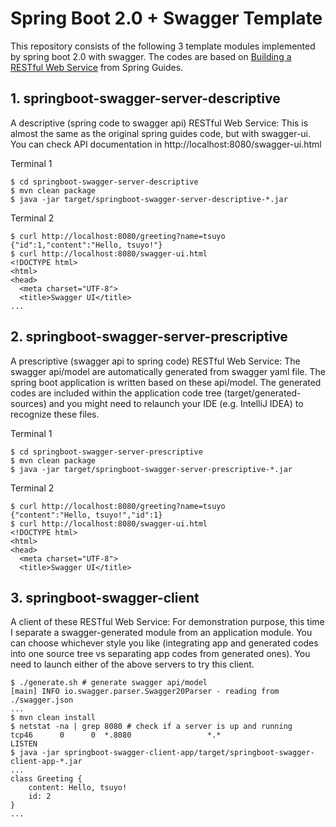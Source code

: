 # Spring Boot 2.0 + Swagger Template

This repository consists of the following 3 template modules implemented by spring boot 2.0 with swagger. The codes are based on [Building a RESTful Web Service](https://spring.io/guides/gs/rest-service/) from Spring Guides.

## 1. springboot-swagger-server-descriptive
A descriptive (spring code to swagger api) RESTful Web Service: This is almost the same as the original spring guides code, but with swagger-ui. You can check API documentation in http://localhost:8080/swagger-ui.html

Terminal 1
```
$ cd springboot-swagger-server-descriptive
$ mvn clean package
$ java -jar target/springboot-swagger-server-descriptive-*.jar
```
Terminal 2
```
$ curl http://localhost:8080/greeting?name=tsuyo
{"id":1,"content":"Hello, tsuyo!"}
$ curl http://localhost:8080/swagger-ui.html
<!DOCTYPE html>
<html>
<head>
  <meta charset="UTF-8">
  <title>Swagger UI</title>
...  
```

## 2. springboot-swagger-server-prescriptive
A prescriptive (swagger api to spring code) RESTful Web Service: The swagger api/model are automatically generated from swagger yaml file. The spring boot application is written based on these api/model. The generated codes are included within the application code tree (target/generated-sources) and you might need to relaunch your IDE (e.g. IntelliJ IDEA) to recognize these files.

Terminal 1
```
$ cd springboot-swagger-server-prescriptive
$ mvn clean package
$ java -jar target/springboot-swagger-server-prescriptive-*.jar
```
Terminal 2
```
$ curl http://localhost:8080/greeting?name=tsuyo
{"content":"Hello, tsuyo!","id":1}
$ curl http://localhost:8080/swagger-ui.html
<!DOCTYPE html>
<html>
<head>
  <meta charset="UTF-8">
  <title>Swagger UI</title>
```

## 3. springboot-swagger-client
A client of these RESTful Web Service: For demonstration purpose, this time I separate a swagger-generated module from an application module. You can choose whichever style you like (integrating app and generated codes into one source tree vs separating app codes from generated ones). You need to launch either of the above servers to try this client.

```
$ ./generate.sh # generate swagger api/model
[main] INFO io.swagger.parser.Swagger20Parser - reading from ./swagger.json
...
$ mvn clean install
$ netstat -na | grep 8080 # check if a server is up and running
tcp46      0      0  *.8080                 *.*                    LISTEN
$ java -jar springboot-swagger-client-app/target/springboot-swagger-client-app-*.jar
...
class Greeting {
    content: Hello, tsuyo!
    id: 2
}
...
```
